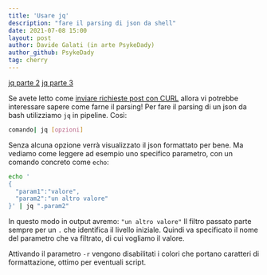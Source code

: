 ```yaml
---
title: 'Usare jq'
description: "fare il parsing di json da shell"
date: 2021-07-08 15:00
layout: post
author: Davide Galati (in arte PsykeDady)
author_github: PsykeDady
tag: cherry
---
```


[jq parte 2](https://feed.linuxpeople.org/posts/usare-jq-json-2/) [jq parte 3](https://feed.linuxpeople.org/posts/usare-jq-json-3/)

Se avete letto come [inviare richieste post con CURL](https://feed.linuxpeople.org/posts/inviare-richieste-post) allora vi potrebbe interessare sapere come farne il parsing!
Per fare il parsing di un json da bash utilizziamo `jq` in pipeline. Così: 
```bash
comando| jq [opzioni]
```

Senza alcuna opzione verrà visualizzato il json formattato per bene. Ma vediamo come leggere ad esempio uno specifico parametro, con un comando concreto come `echo`: 

```bash
echo '
{
  "param1":"valore",
  "param2":"un altro valore"
}' | jq ".param2"
```

In questo modo in output avremo: `"un altro valore"`
Il filtro passato parte sempre per un `.` che identifica il livello iniziale. Quindi va specificato il nome del parametro che va filtrato, di cui vogliamo il valore. 

Attivando il parametro `-r` vengono disabilitati i colori che portano caratteri di formattazione, ottimo per eventuali script.
